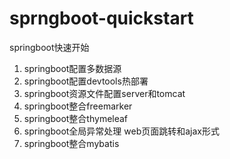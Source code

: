# sprngboot-quickstart
springboot快速开始

1. springboot配置多数据源
2. springboot配置devtools热部署
3. springboot资源文件配置server和tomcat
4. springboot整合freemarker
5. springboot整合thymeleaf
6. springboot全局异常处理 web页面跳转和ajax形式
7. springboot整合mybatis
